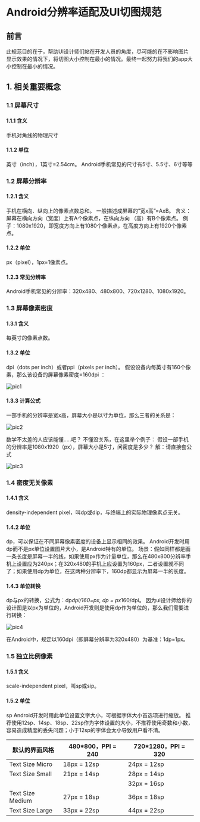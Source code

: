 # Android分辨率适配及UI切图规范

## 前言
此规范目的在于，帮助UI设计师们站在开发人员的角度，尽可能的在不影响图片显示效果的情况下，将切图大小控制在最小的情况。最终一起努力将我们的app大小控制在最小的情况。
        
## 1.  相关重要概念
### 1.1  屏幕尺寸
#### 1.1.1 含义
手机对角线的物理尺寸

#### 1.1.2 单位
英寸（inch），1英寸=2.54cm。
Android手机常见的尺寸有5寸、5.5寸、6寸等等

### 1.2  屏幕分辨率
#### 1.2.1 含义
手机在横向、纵向上的像素点数总和。
一般描述成屏幕的”宽x高”=AxB。
含义：屏幕在横向方向（宽度）上有A个像素点，在纵向方向 （高）有B个像素点。
例子：1080x1920，即宽度方向上有1080个像素点，在高度方向上有1920个像素点。

#### 1.2.2 单位
px（pixel），1px=1像素点。

#### 1.2.3  常见分辨率
Android手机常见的分辨率：320x480、480x800、720x1280、1080x1920。

### 1.3  屏幕像素密度
#### 1.3.1 含义
每英寸的像素点数。

#### 1.3.2 单位
dpi（dots per inch）或者ppi（pixels per inch）。
假设设备内每英寸有160个像素，那么该设备的屏幕像素密度=160dpi ：

![pic1](pictures/pic1.png)

#### 1.3.3 计算公式
一部手机的分辨率是宽x高，屏幕大小是以寸为单位，那么三者的关系是：

![pic2](pictures/pic2.png)

数学不太差的人应该能懂…..吧？
不懂没关系，在这里举个例子：
假设一部手机的分辨率是1080x1920（px），屏幕大小是5寸，问密度是多少？
解：请直接套公式

![pic3](pictures/pic3.png)

### 1.4  密度无关像素
#### 1.4.1 含义
density-independent pixel，叫dp或dip，与终端上的实际物理像素点无关。

#### 1.4.2 单位
dp，可以保证在不同屏幕像素密度的设备上显示相同的效果。
Android开发时用dp而不是px单位设置图片大小，是Android特有的单位。
场景：假如同样都是画一条长度是屏幕一半的线，如果使用px作为计量单位，那么在480x800分辨率手机上设置应为240px；在320x480的手机上应设置为160px，二者设置就不同了；如果使用dp为单位，在这两种分辨率下，160dp都显示为屏幕一半的长度。

#### 1.4.3 单位转换
dp与px的转换，公式为：dp*dpi/160=px, dp = px*160/dpi。
因为ui设计师给你的设计图是以px为单位的，Android开发则是使用dp作为单位的，那么我们需要进行转换：

![pic4](pictures/pic4.png)

在Android中，规定以160dpi（即屏幕分辨率为320x480）为基准：1dp=1px。

### 1.5  独立比例像素
#### 1.5.1 含义
scale-independent pixel，叫sp或sip。

#### 1.5.2 单位
sp
Android开发时用此单位设置文字大小，可根据字体大小首选项进行缩放。
推荐使用12sp、14sp、18sp、22sp作为字体设置的大小，不推荐使用奇数和小数，容易造成精度的丢失问题；小于12sp的字体会太小导致用户看不清。

|    默认的界面风格      |     480*800，PPI = 240     |     720*1280，PPI = 320      |
|       -----------      |     ------------------     |      ---------------         |
|    Text Size Micro     |     18px = 12sp            |      24px = 12sp             |
|    Text Size Small     |     21px = 14sp            |     28px = 14sp              |
|                        |                            |     32px = 16sp              |
|    Text Size Medium    |     27px = 18sp            |     36px = 18sp              |
|    Text Size Large     |     33px = 22sp            |     44px = 22sp              |
